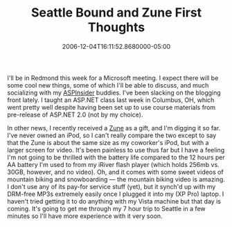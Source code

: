 ﻿---
title: Seattle Bound and Zune First Thoughts
date: "2006-12-04T16:11:52.8680000-05:00"
description: I'll be in Redmond this week for a Microsoft meeting. I expect
featuredImage: img/seattle-bound-and-zune-first-thoughts-featured.png
---

I'll be in Redmond this week for a Microsoft meeting. I expect there will be some cool new things, some of which I'll be able to discuss, and much socializing with my [ASPInsider](http://www.aspinsiders.com/) buddies. I've been slacking on the blogging front lately. I taught an ASP.NET class last week in Columbus, OH, which went pretty well despite having been set up to use course materials from pre-release of ASP.NET 2.0 (not by my choice).

In other news, I recently received a [Zune](http://www.zune.net/en-US) as a gift, and I'm digging it so far. I've never owned an iPod, so I can't really compare the two except to say that the Zune is about the same size as my coworker's iPod, but with a larger screen for video. It's been painless to use thus far but I have a feeling I'm not going to be thrilled with the battery life compared to the 12 hours per AA battery I'm used to from my iRiver flash player (which holds 256mb vs. 30GB, however, and no video). Oh, and it comes with some sweet videos of mountain biking and snowboarding — the mountain biking video is amazing. I don't use any of its pay-for service stuff (yet), but it synch'd up with my DRM-free MP3s extremely easily once I plugged it into my (XP Pro) laptop. I haven't tried getting it to do anything with my Vista machine but that day is coming. It's going to get me through my 7 hour trip to Seattle in a few minutes so I'll have more experience with it very soon.

